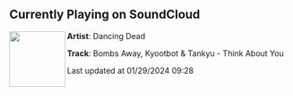 ## Currently Playing on SoundCloud

[<img align="left" width="100" src="https://i1.sndcdn.com/artworks-uViyxIcLv8qYsUZk-c83TtQ-t500x500.jpg">](https://soundcloud.com/dancingdeadrecords/thinkaboutyou)

**Artist**: Dancing Dead 

**Track**: Bombs Away, Kyootbot & Tankyu - Think About You

Last updated at 01/29/2024 09:28
